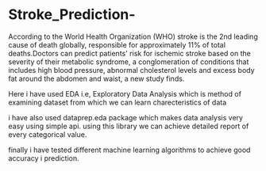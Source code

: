 # Stroke_Prediction-
According to the World Health Organization (WHO) stroke is the 2nd leading cause of death globally, responsible for approximately 11% of total deaths.Doctors can predict patients' risk for ischemic stroke based on the severity of their metabolic syndrome, a conglomeration of conditions that includes high blood pressure, abnormal cholesterol levels and excess body fat around the abdomen and waist, a new study finds.

Here i have used EDA i.e, Exploratory Data Analysis which is method of examining dataset from which we can learn charecteristics of data

i have also used dataprep.eda package which makes data analysis very easy using simple api.
using this library we can achieve detailed report of every categorical value.

finally i have tested different machine learning algorithms to achieve good accuracy i prediction.
